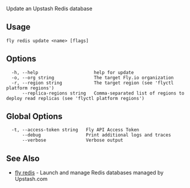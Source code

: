 Update an Upstash Redis database

## Usage
~~~
fly redis update <name> [flags]
~~~

## Options

~~~
  -h, --help                     help for update
  -o, --org string               The target Fly.io organization
  -r, --region string            The target region (see 'flyctl platform regions')
      --replica-regions string   Comma-separated list of regions to deploy read replicas (see 'flyctl platform regions')
~~~

## Global Options

~~~
  -t, --access-token string   Fly API Access Token
      --debug                 Print additional logs and traces
      --verbose               Verbose output
~~~

## See Also

* [fly redis](/docs/flyctl/redis/)	 - Launch and manage Redis databases managed by Upstash.com

